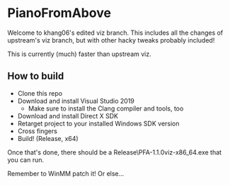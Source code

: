# PianoFromAbove

Welcome to khang06's edited viz branch. This includes all the changes of upstream's viz branch, but with other hacky tweaks probably included!

This is currently (much) faster than upstream viz.

## How to build

* Clone this repo
* Download and install Visual Studio 2019
  * Make sure to install the Clang compiler and tools, too
* Download and install Direct X SDK
* Retarget project to your installed Windows SDK version
* Cross fingers
* Build! (Release, x64)

Once that's done, there should be a Release\PFA-1.1.0viz-x86_64.exe that you can run.

Remember to WinMM patch it! Or else...
